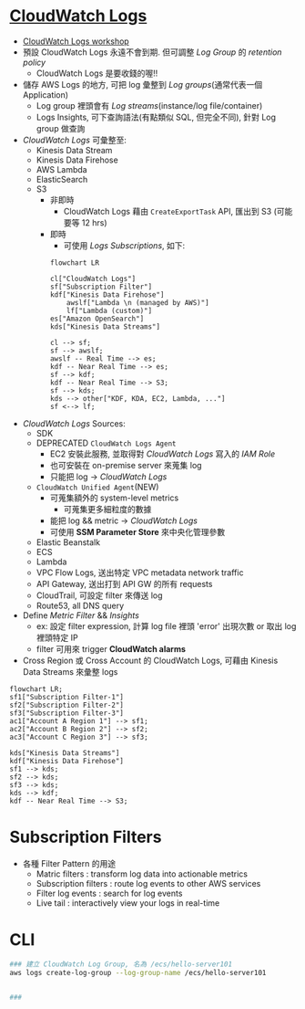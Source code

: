 
# [CloudWatch Logs](https://docs.aws.amazon.com/AmazonCloudWatch/latest/logs/WhatIsCloudWatchLogs.html)

- [CloudWatch Logs workshop](https://catalog.us-east-1.prod.workshops.aws/workshops/a8e9c6a6-0ba9-48a7-a90d-378a440ab8ba/en-US/200-cloudwatch/220-cloudwatch-logs)
- 預設 CloudWatch Logs 永遠不會到期. 但可調整 *Log Group* 的 *retention policy*
    - CloudWatch Logs 是要收錢的喔!!
- 儲存 AWS Logs 的地方, 可把 log 彙整到 *Log groups*(通常代表一個 Application)
    - Log group 裡頭會有 *Log streams*(instance/log file/container)
    - Logs Insights, 可下查詢語法(有點類似 SQL, 但完全不同), 針對 Log group 做查詢
- *CloudWatch Logs* 可彙整至:
    - Kinesis Data Stream
    - Kinesis Data Firehose
    - AWS Lambda
    - ElasticSearch
    - S3
        - 非即時
            - CloudWatch Logs 藉由 `CreateExportTask` API, 匯出到 S3 (可能要等 12 hrs)
        - 即時
            - 可使用 *Logs Subscriptions*, 如下:
            ```mermaid
            flowchart LR

            cl["CloudWatch Logs"]
            sf["Subscription Filter"]
            kdf["Kinesis Data Firehose"]
                awslf["Lambda \n (managed by AWS)"]
                lf["Lambda (custom)"]
            es["Amazon OpenSearch"]
            kds["Kinesis Data Streams"]

            cl --> sf;
            sf --> awslf;
            awslf -- Real Time --> es;
            kdf -- Near Real Time --> es;
            sf --> kdf;
            kdf -- Near Real Time --> S3;
            sf --> kds;
            kds --> other["KDF, KDA, EC2, Lambda, ..."]
            sf <--> lf;
            ```
- *CloudWatch Logs* Sources:
    - SDK
    -  DEPRECATED `CloudWatch Logs Agent`
        - EC2 安裝此服務, 並取得對 *CloudWatch Logs* 寫入的 *IAM Role*
        - 也可安裝在 on-premise server 來蒐集 log
        - 只能把 log -> *CloudWatch Logs*
    - `CloudWatch Unified Agent`(NEW)
        - 可蒐集額外的 system-level metrics
            - 可蒐集更多細粒度的數據
        - 能把 log && metric -> *CloudWatch Logs*
        - 可使用 **SSM Parameter Store** 來中央化管理參數
    - Elastic Beanstalk
    - ECS
    - Lambda
    - VPC Flow Logs, 送出特定 VPC metadata network traffic
    - API Gateway, 送出打到 API GW 的所有 requests
    - CloudTrail, 可設定 filter 來傳送 log
    - Route53, all DNS query
- Define *Metric Filter* && *Insights*
    - ex: 設定 filter expression, 計算 log file 裡頭 'error' 出現次數 or 取出 log 裡頭特定 IP
    - filter 可用來 trigger **CloudWatch alarms**
- Cross Region 或 Cross Account 的 CloudWatch Logs, 可藉由 Kinesis Data Streams 來彙整 logs

```mermaid
flowchart LR;
sf1["Subscription Filter-1"]
sf2["Subscription Filter-2"]
sf3["Subscription Filter-3"]
ac1["Account A Region 1"] --> sf1;
ac2["Account B Region 2"] --> sf2;
ac3["Account C Region 3"] --> sf3;

kds["Kinesis Data Streams"]
kdf["Kinesis Data Firehose"]
sf1 --> kds;
sf2 --> kds;
sf3 --> kds;
kds --> kdf;
kdf -- Near Real Time --> S3;
```


# Subscription Filters

- 各種 Filter Pattern 的用途
    - Matric filters       : transform log data into actionable metrics
    - Subscription filters : route log events to other AWS services
    - Filter log events    : search for log events
    - Live tail            : interactively view your logs in real-time


# CLI

```bash
### 建立 CloudWatch Log Group, 名為 /ecs/hello-server101
aws logs create-log-group --log-group-name /ecs/hello-server101


### 

```
